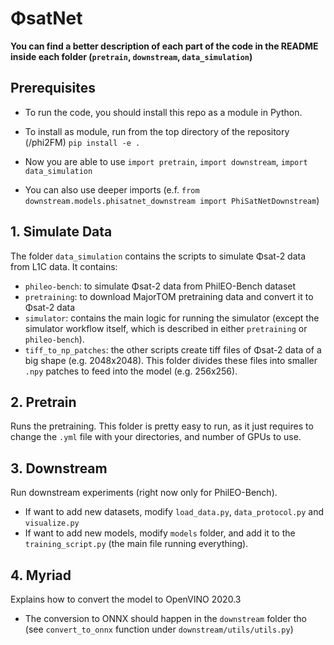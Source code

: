# ΦsatNet

**You can find a better description of each part of the code in the README inside each folder (`pretrain`, `downstream`, `data_simulation`)**

## Prerequisites

- To run the code, you should install this repo as a module in Python.

- To install as module, run from the top directory of the repository (/phi2FM) `pip install -e .`

- Now you are able to use `import pretrain`, `import downstream`, `import data_simulation`

- You can also use deeper imports (e.f. `from downstream.models.phisatnet_downstream import PhiSatNetDownstream`)

## 1. Simulate Data
The folder `data_simulation` contains the scripts to simulate Φsat-2 data from L1C data. It contains:

- `phileo-bench`: to simulate Φsat-2 data from PhilEO-Bench dataset
- `pretraining`: to download MajorTOM pretraining data and convert it to Φsat-2 data 
- `simulator`: contains the main logic for running the simulator (except the simulator workflow itself, which is described in either `pretraining` or `phileo-bench`).
- `tiff_to_np_patches`: the other scripts create tiff files of Φsat-2 data of a big shape (e.g. 2048x2048). This folder divides these files into smaller `.npy` patches to feed into the model (e.g. 256x256).


## 2. Pretrain

Runs the pretraining. This folder is pretty easy to run, as it just requires to change the `.yml` file with your directories, and number of GPUs to use.

## 3. Downstream

Run downstream experiments (right now only for PhilEO-Bench).

- If want to add new datasets, modify `load_data.py`, `data_protocol.py` and `visualize.py`
- If want to add new models, modify `models` folder, and add it to the `training_script.py` (the main file running everything).


## 4. Myriad

Explains how to convert the model to OpenVINO 2020.3

- The conversion to ONNX should happen in the `downstream` folder tho (see `convert_to_onnx` function under `downstream/utils/utils.py`)



